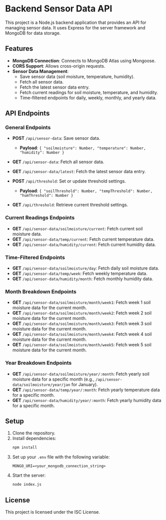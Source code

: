 # Backend Sensor Data API

This project is a Node.js backend application that provides an API for managing sensor data. It uses Express for the server framework and MongoDB for data storage.

## Features

- **MongoDB Connection**: Connects to MongoDB Atlas using Mongoose.
- **CORS Support**: Allows cross-origin requests.
- **Sensor Data Management**: 
  - Save sensor data (soil moisture, temperature, humidity).
  - Fetch all sensor data.
  - Fetch the latest sensor data entry.
  - Fetch current readings for soil moisture, temperature, and humidity.
  - Time-filtered endpoints for daily, weekly, monthly, and yearly data.

## API Endpoints

### General Endpoints

- **POST** `/api/sensor-data`: Save sensor data.
  - **Payload**: `{ "soilmoisture": Number, "temperature": Number, "humidity": Number }`
  
- **GET** `/api/sensor-data`: Fetch all sensor data.

- **GET** `/api/sensor-data/latest`: Fetch the latest sensor data entry.

- **POST** `/api/threshold`: Set or update threshold settings.
  - **Payload**: `{ "soilThreshold": Number, "tempThreshold": Number, "humThreshold": Number }`
  
- **GET** `/api/threshold`: Retrieve current threshold settings.

### Current Readings Endpoints

- **GET** `/api/sensor-data/soilmoisture/current`: Fetch current soil moisture data.
- **GET** `/api/sensor-data/temp/current`: Fetch current temperature data.
- **GET** `/api/sensor-data/humidity/current`: Fetch current humidity data.

### Time-Filtered Endpoints

- **GET** `/api/sensor-data/soilmoisture/day`: Fetch daily soil moisture data.
- **GET** `/api/sensor-data/temp/week`: Fetch weekly temperature data.
- **GET** `/api/sensor-data/humidity/month`: Fetch monthly humidity data.

### Month Breakdown Endpoints

- **GET** `/api/sensor-data/soilmoisture/month/week1`: Fetch week 1 soil moisture data for the current month.
- **GET** `/api/sensor-data/soilmoisture/month/week2`: Fetch week 2 soil moisture data for the current month.
- **GET** `/api/sensor-data/soilmoisture/month/week3`: Fetch week 3 soil moisture data for the current month.
- **GET** `/api/sensor-data/soilmoisture/month/week4`: Fetch week 4 soil moisture data for the current month.
- **GET** `/api/sensor-data/soilmoisture/month/week5`: Fetch week 5 soil moisture data for the current month.

### Year Breakdown Endpoints

- **GET** `/api/sensor-data/soilmoisture/year/:month`: Fetch yearly soil moisture data for a specific month (e.g., `/api/sensor-data/soilmoisture/year/jan` for January).
- **GET** `/api/sensor-data/temp/year/:month`: Fetch yearly temperature data for a specific month.
- **GET** `/api/sensor-data/humidity/year/:month`: Fetch yearly humidity data for a specific month.

## Setup

1. Clone the repository.
2. Install dependencies:
   ```bash
   npm install
   ```
3. Set up your `.env` file with the following variable:
   ```
   MONGO_URI=<your_mongodb_connection_string>
   ```
4. Start the server:
   ```bash
   node index.js
   ```

## License

This project is licensed under the ISC License.
